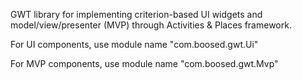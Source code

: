 GWT library for implementing criterion-based UI widgets and model/view/presenter (MVP) through Activities & Places framework.

For UI components, use module name "com.boosed.gwt.Ui"

For MVP components, use module name "com.boosed.gwt.Mvp"
